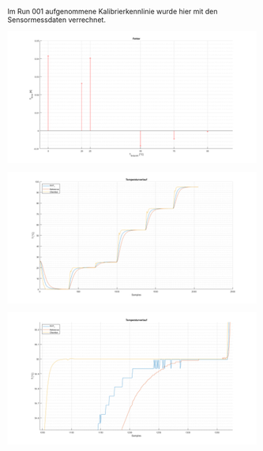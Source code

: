 Im Run 001 aufgenommene Kalibrierkennlinie wurde hier mit den Sensormessdaten verrechnet.


![Fehler](errors.png)

![Temperaturverlauf](temperature_diagram.png)

![Temperaturverlauf 55 °C Punkt](temperature_diagram_detail55.png)
